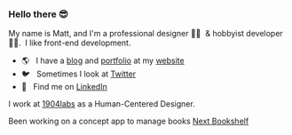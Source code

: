 ### Hello there 😎

My name is Matt, and I'm a professional designer 👨‍🎨 󠀠 & hobbyist developer 👨‍💻. 󠀠 I like front-end development.

  - 󠀠🌎 󠀠 󠀠 I have a [blog](https://matthewrea.com/blog/) and [portfolio](https://matthewrea.com/work/) at my [website](https://matthewrea.com/)
  - 󠀠🐦󠀠 󠀠 󠀠 Sometimes I look at [Twitter](https://twitter.com/mattrea)
  - 󠀠🧐󠀠󠀠 󠀠 󠀠 Find me on [LinkedIn](https://www.linkedin.com/in/mattrea/)

I work at [1904labs](https://1904labs.com) as a Human-Centered Designer.

Been working on a concept app to manage books [Next Bookshelf](https://book-next-gql.now.sh/)

